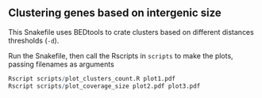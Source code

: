## Clustering genes based on intergenic size

This Snakefile uses BEDtools to crate clusters based on different distances thresholds (`-d`).

Run the Snakefile, then call the Rscripts in `scripts` to make the plots, passing filenames as arguments

```r
Rscript scripts/plot_clusters_count.R plot1.pdf
Rscript scripts/plot_coverage_size plot2.pdf plot3.pdf
```
